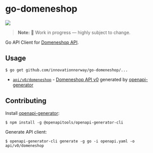 # go-domeneshop

![](https://github.com/innovationnorway/go-domeneshop/workflows/build-test/badge.svg)

> **Note:** 🚧 Work in progress — highly subject to change.

Go API Client for [Domeneshop API](https://api.domeneshop.no/docs/).

## Usage

```
$ go get github.com/innovationnorway/go-domeneshop/...
```

- [`api/v0/domeneshop`](api/v0/domeneshop) - [Domeneshop API v0](https://api.domeneshop.no/docs/) generated by [openapi-generator](https://github.com/OpenAPITools/openapi-generator)

## Contributing

Install [openapi-generator](https://github.com/OpenAPITools/openapi-generator):

```
$ npm install -g @openapitools/openapi-generator-cli
```

Generate API client:

```
$ openapi-generator-cli generate -g go -i openapi.yaml -o api/v0/domeneshop
```
